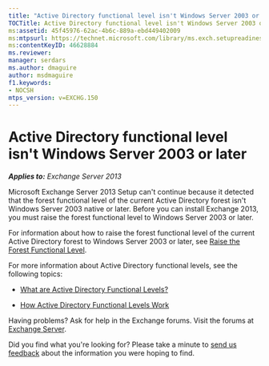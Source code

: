 ```yaml
---
title: "Active Directory functional level isn't Windows Server 2003 or later"
TOCTitle: Active Directory functional level isn't Windows Server 2003 or later
ms:assetid: 45f45976-62ac-4b6c-889a-ebd449402009
ms:mtpsurl: https://technet.microsoft.com/library/ms.exch.setupreadiness.forestlevelnotwin2003native(v=EXCHG.150)
ms:contentKeyID: 46628884
ms.reviewer: 
manager: serdars
ms.author: dmaguire
author: msdmaguire
f1.keywords:
- NOCSH
mtps_version: v=EXCHG.150
---
```


# Active Directory functional level isn't Windows Server 2003 or later

_**Applies to:** Exchange Server 2013_

Microsoft Exchange Server 2013 Setup can't continue because it detected that the forest functional level of the current Active Directory forest isn't Windows Server 2003 native or later. Before you can install Exchange 2013, you must raise the forest functional level to Windows Server 2003 or later.

For information about how to raise the forest functional level of the current Active Directory forest to Windows Server 2003 or later, see [Raise the Forest Functional Level](https://docs.microsoft.com/previous-versions/windows/it-pro/windows-server-2008-R2-and-2008/cc730985(v=ws.11)).

For more information about Active Directory functional levels, see the following topics:

- [What are Active Directory Functional Levels?](https://docs.microsoft.com/previous-versions/windows/it-pro/windows-server-2003/cc787290(v=ws.10))

- [How Active Directory Functional Levels Work](https://docs.microsoft.com/previous-versions/windows/it-pro/windows-server-2003/cc739548(v=ws.10))

Having problems? Ask for help in the Exchange forums. Visit the forums at [Exchange Server](https://social.technet.microsoft.com/forums/office/home?category=exchangeserver).

Did you find what you're looking for? Please take a minute to [send us feedback](mailto:exsetuphelpfeedback@microsoft.com?subject=exchange%202013%20setup%20help%20feedback) about the information you were hoping to find.
